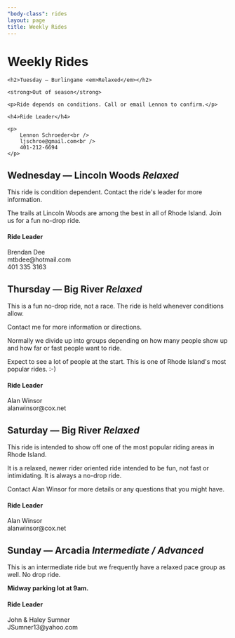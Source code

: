 ```yaml
---
"body-class": rides
layout: page
title: Weekly Rides
---
```


<h1>Weekly Rides</h1>

<div class="weekly-ride zzz">
	
	<h2>Tuesday — Burlingame <em>Relaxed</em></h2>

	<strong>Out of season</strong>

	<p>Ride depends on conditions. Call or email Lennon to confirm.</p>

	<h4>Ride Leader</h4>
	
	<p>
		Lennon Schroeder<br />
		ljschroe@gmail.com<br />
		401-212-6694
	</p>

</div>

<div class="weekly-ride">

<h2>Wednesday — Lincoln Woods <em>Relaxed</em></h2>

<p>This ride is condition dependent. Contact the ride's leader for more information.</p>

<p>The trails at Lincoln Woods are among the best in all of Rhode Island. Join us for a fun no-drop ride.</p>

<h4>Ride Leader</h4>
<p>
Brendan Dee<br />
mtbdee@hotmail.com<br />
401 335 3163
</p>

</div>

<div class="weekly-ride">
	
<h2>Thursday — Big River <em>Relaxed</em></h2>

<p>This is a fun no-drop ride, not a race. The ride is held whenever conditions allow.</p>

<p>Contact me for more information or directions.</p>

<p>Normally we divide up into groups depending on how many people show up and how far or fast people want to ride.</p>

<p>Expect to see a lot of people at the start. This is one of Rhode Island's most popular rides. :-)</p>

<h4>Ride Leader</h4>
<p>
Alan Winsor<br />
alanwinsor@cox.net
</p>

</div>

<div class="weekly-ride">
	
<h2>Saturday — Big River <em>Relaxed</em></h2>

<p>This ride is intended to show off one of the most popular riding areas in Rhode Island.</p>

<p>It is a relaxed, newer rider oriented ride intended to be fun, not fast or intimidating. It is always a no-drop ride.</p>

<p>Contact Alan Winsor for more details or any questions that you might have.</p>

<h4>Ride Leader</h4>
<p>
Alan Winsor<br />
alanwinsor@cox.net
</p>

</div>

<div class="weekly-ride">
	
<h2>Sunday — Arcadia <em>Intermediate / Advanced</em></h2>

<p>This is an intermediate ride but we frequently have a relaxed pace group as well. No drop ride.</p>

<p><strong>Midway parking lot at 9am.</strong></p>

<h4>Ride Leader</h4>
<p>
John &amp; Haley Sumner<br />
JSumner13@yahoo.com
</p>
	
</div>
